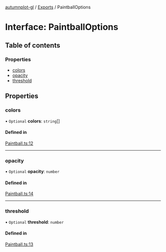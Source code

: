 [autumnplot-gl](../README.md) / [Exports](../modules.md) / PaintballOptions

# Interface: PaintballOptions

## Table of contents

### Properties

- [colors](PaintballOptions.md#colors)
- [opacity](PaintballOptions.md#opacity)
- [threshold](PaintballOptions.md#threshold)

## Properties

### colors

• `Optional` **colors**: `string`[]

#### Defined in

[Paintball.ts:12](https://github.com/tsupinie/autumnplot-gl/blob/eec924e/src/Paintball.ts#L12)

___

### opacity

• `Optional` **opacity**: `number`

#### Defined in

[Paintball.ts:14](https://github.com/tsupinie/autumnplot-gl/blob/eec924e/src/Paintball.ts#L14)

___

### threshold

• `Optional` **threshold**: `number`

#### Defined in

[Paintball.ts:13](https://github.com/tsupinie/autumnplot-gl/blob/eec924e/src/Paintball.ts#L13)
